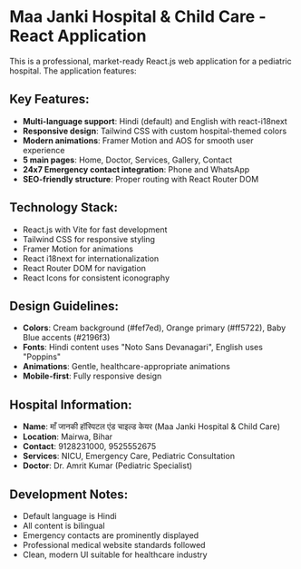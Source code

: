<!-- Use this file to provide workspace-specific custom instructions to Copilot. For more details, visit https://code.visualstudio.com/docs/copilot/copilot-customization#_use-a-githubcopilotinstructionsmd-file -->

# Maa Janki Hospital & Child Care - React Application

This is a professional, market-ready React.js web application for a pediatric hospital. The application features:

## Key Features:
- **Multi-language support**: Hindi (default) and English with react-i18next
- **Responsive design**: Tailwind CSS with custom hospital-themed colors
- **Modern animations**: Framer Motion and AOS for smooth user experience
- **5 main pages**: Home, Doctor, Services, Gallery, Contact
- **24x7 Emergency contact integration**: Phone and WhatsApp
- **SEO-friendly structure**: Proper routing with React Router DOM

## Technology Stack:
- React.js with Vite for fast development
- Tailwind CSS for responsive styling
- Framer Motion for animations
- React i18next for internationalization
- React Router DOM for navigation
- React Icons for consistent iconography

## Design Guidelines:
- **Colors**: Cream background (#fef7ed), Orange primary (#ff5722), Baby Blue accents (#2196f3)
- **Fonts**: Hindi content uses "Noto Sans Devanagari", English uses "Poppins"
- **Animations**: Gentle, healthcare-appropriate animations
- **Mobile-first**: Fully responsive design

## Hospital Information:
- **Name**: माँ जानकी हॉस्पिटल एंड चाइल्ड केयर (Maa Janki Hospital & Child Care)
- **Location**: Mairwa, Bihar
- **Contact**: 9128231000, 9525552675
- **Services**: NICU, Emergency Care, Pediatric Consultation
- **Doctor**: Dr. Amrit Kumar (Pediatric Specialist)

## Development Notes:
- Default language is Hindi
- All content is bilingual
- Emergency contacts are prominently displayed
- Professional medical website standards followed
- Clean, modern UI suitable for healthcare industry
